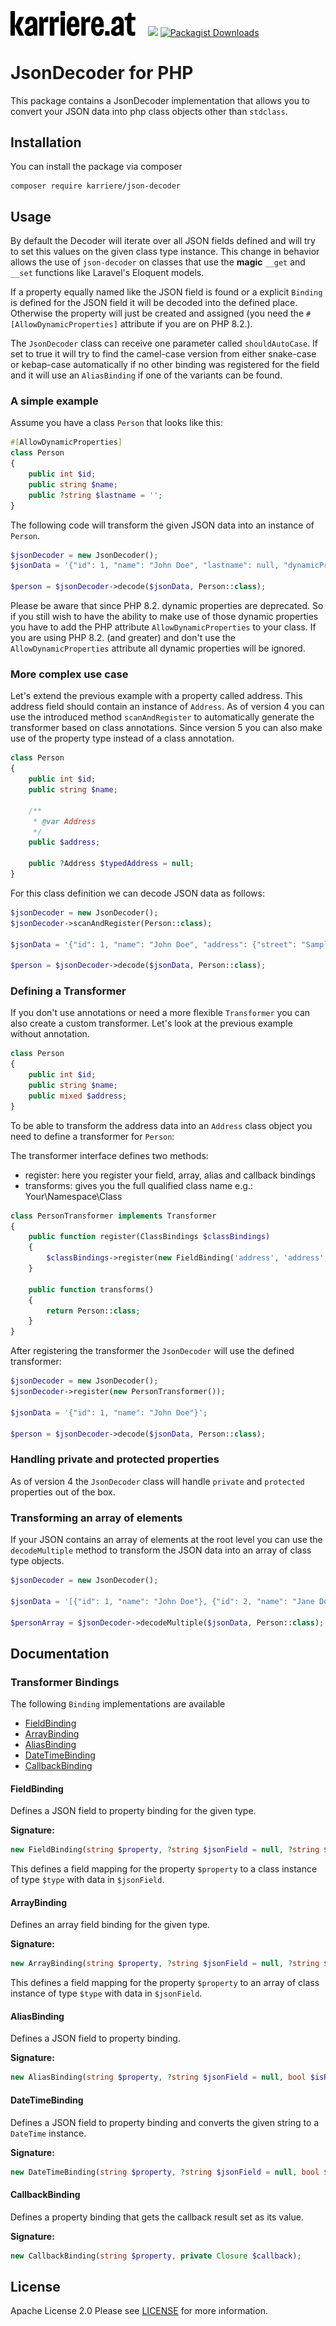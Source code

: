 <a href="https://www.karriere.at/" target="_blank"><img width="200" src="https://raw.githubusercontent.com/karriereat/.github/main/profile/logo.svg"></a>
<span>&nbsp;&nbsp;&nbsp;</span>
![](https://github.com/karriereat/json-decoder/workflows/CI/badge.svg)
[![Packagist Downloads](https://img.shields.io/packagist/dt/karriere/json-decoder.svg?style=flat-square)](https://packagist.org/packages/karriere/json-decoder)

# JsonDecoder for PHP

This package contains a JsonDecoder implementation that allows you to convert your JSON data into php class objects other than `stdclass`.

## Installation

You can install the package via composer

```
composer require karriere/json-decoder
```

## Usage

By default the Decoder will iterate over all JSON fields defined and will try to set this values on the given class type instance. This change in behavior allows the use of `json-decoder` on classes that use the **magic** `__get` and `__set` functions like Laravel's Eloquent models.

If a property equally named like the JSON field is found or a explicit `Binding` is defined for the JSON field it will be decoded into the defined place. Otherwise the property will just be created and assigned (you need the `#[AllowDynamicProperties]` attribute if you are on PHP 8.2.).

The `JsonDecoder` class can receive one parameter called `shouldAutoCase`. If set to true it will try to find the camel-case version from either snake-case or kebap-case automatically if no other binding was registered for the field and it will use an `AliasBinding` if one of the variants can be found.

### A simple example

Assume you have a class `Person` that looks like this:

```php
#[AllowDynamicProperties]
class Person
{
    public int $id;
    public string $name;
    public ?string $lastname = '';
}
```

The following code will transform the given JSON data into an instance of `Person`.

```php
$jsonDecoder = new JsonDecoder();
$jsonData = '{"id": 1, "name": "John Doe", "lastname": null, "dynamicProperty": "foo"}';

$person = $jsonDecoder->decode($jsonData, Person::class);
```

Please be aware that since PHP 8.2. dynamic properties are deprecated. So if you still wish to have the ability to make
use of those dynamic properties you have to add the PHP attribute `AllowDynamicProperties` to your class.
If you are using PHP 8.2. (and greater) and don't use the `AllowDynamicProperties` attribute all dynamic properties will
be ignored.

### More complex use case

Let's extend the previous example with a property called address. This address field should contain an instance of `Address`.
As of version 4 you can use the introduced method `scanAndRegister` to automatically generate the transformer based on class annotations.
Since version 5 you can also make use of the property type instead of a class annotation.

```php
class Person
{
    public int $id;
    public string $name;

    /**
     * @var Address
     */
    public $address;
    
    public ?Address $typedAddress = null;
}
```

For this class definition we can decode JSON data as follows:

```php
$jsonDecoder = new JsonDecoder();
$jsonDecoder->scanAndRegister(Person::class);

$jsonData = '{"id": 1, "name": "John Doe", "address": {"street": "Samplestreet", "city": "Samplecity"}, , "typedAddress": {"street": "Samplestreet", "city": "Samplecity"}}';

$person = $jsonDecoder->decode($jsonData, Person::class);
```

### Defining a Transformer

If you don't use annotations or need a more flexible `Transformer` you can also create a custom transformer. Let's look at the previous example without annotation.

```php
class Person
{
    public int $id;
    public string $name;
    public mixed $address;
}
```

To be able to transform the address data into an `Address` class object you need to define a transformer for `Person`:

The transformer interface defines two methods:

-   register: here you register your field, array, alias and callback bindings
-   transforms: gives you the full qualified class name e.g.: Your\Namespace\Class

```php
class PersonTransformer implements Transformer
{
    public function register(ClassBindings $classBindings)
    {
        $classBindings->register(new FieldBinding('address', 'address', Address::class));
    }

    public function transforms()
    {
        return Person::class;
    }
}
```

After registering the transformer the `JsonDecoder` will use the defined transformer:

```php
$jsonDecoder = new JsonDecoder();
$jsonDecoder->register(new PersonTransformer());

$jsonData = '{"id": 1, "name": "John Doe"}';

$person = $jsonDecoder->decode($jsonData, Person::class);
```

### Handling private and protected properties

As of version 4 the `JsonDecoder` class will handle `private` and `protected` properties out of the box.

### Transforming an array of elements

If your JSON contains an array of elements at the root level you can use the `decodeMultiple` method to transform the JSON data into an array of class type objects.

```php
$jsonDecoder = new JsonDecoder();

$jsonData = '[{"id": 1, "name": "John Doe"}, {"id": 2, "name": "Jane Doe"}]';

$personArray = $jsonDecoder->decodeMultiple($jsonData, Person::class);
```

## Documentation

### Transformer Bindings

The following `Binding` implementations are available

-   [FieldBinding](#fieldbinding)
-   [ArrayBinding](#arraybinding)
-   [AliasBinding](#aliasbinding)
-   [DateTimeBinding](#datetimebinding)
-   [CallbackBinding](#callbackbinding)

#### FieldBinding

Defines a JSON field to property binding for the given type.

**Signature:**

```php
new FieldBinding(string $property, ?string $jsonField = null, ?string $type = null, bool $isRequired = false);
```

This defines a field mapping for the property `$property` to a class instance of type `$type` with data in `$jsonField`.

#### ArrayBinding

Defines an array field binding for the given type.

**Signature:**

```php
new ArrayBinding(string $property, ?string $jsonField = null, ?string $type = null, bool $isRequired = false);
```

This defines a field mapping for the property `$property` to an array of class instance of type `$type` with data in `$jsonField`.

#### AliasBinding

Defines a JSON field to property binding.

**Signature:**

```php
new AliasBinding(string $property, ?string $jsonField = null, bool $isRequired = false);
```

#### DateTimeBinding

Defines a JSON field to property binding and converts the given string to a `DateTime` instance.

**Signature:**

```php
new DateTimeBinding(string $property, ?string $jsonField = null, bool $isRequired = false, $dateTimeFormat = DateTime::ATOM);
```

#### CallbackBinding

Defines a property binding that gets the callback result set as its value.

**Signature:**

```php
new CallbackBinding(string $property, private Closure $callback);
```

## License

Apache License 2.0 Please see [LICENSE](LICENSE) for more information.
